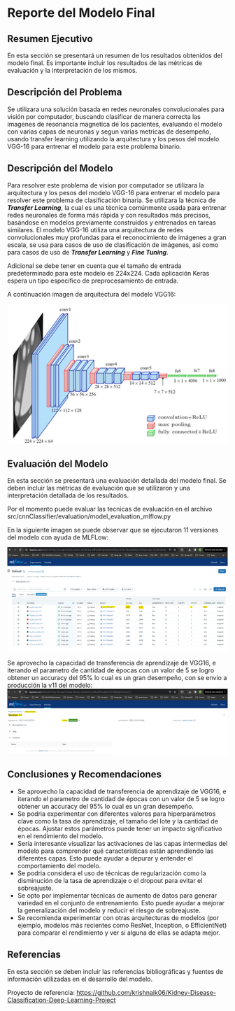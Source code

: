 # Reporte del Modelo Final

## Resumen Ejecutivo

En esta sección se presentará un resumen de los resultados obtenidos del modelo final. Es importante incluir los resultados de las métricas de evaluación y la interpretación de los mismos.

## Descripción del Problema

Se utilizara una solución basada en redes neuronales convolucionales para visión por computador, buscando clasificar de manera correcta las imagenes de resonancia magnetica de los pacientes, evaluando el modelo con varias capas de neuronas y segun varias metricas de desempeño, usando transfer learning  utilizando la arquitectura y los pesos del modelo VGG-16 para entrenar el modelo para este problema binario.

## Descripción del Modelo

Para resolver este problema de vision por computador se utilizara la arquitectura y los pesos del modelo VGG-16 para entrenar el modelo para resolver este problema de clasificación binaria. Se utilizara la técnica de **_Transfer Learning_**, la cual es una técnica comúnmente usada para entrenar redes neuronales de forma más rápida y con resultados más precisos, basándose en modelos previamente construidos y entrenados en tareas similares.  El modelo VGG-16 utiliza una arquitectura de redes convolucionales muy profundas para el reconocimiento de imágenes a gran escala, se usa para casos de uso de clasificación de imágenes, asi como para casos de uso de **_Transfer Learning_** y **_Fine Tuning_**.

Adicional se debe tener en cuenta que el tamaño de entrada predeterminado para este modelo es 224x224. Cada aplicación Keras espera un tipo específico de preprocesamiento de entrada.

A continuación imagen de arquitectura del modelo VGG16:

![arqmodelo](https://github.com/Katherin07/tdsp_dl_project_kidney_disease_classification/blob/master/images/vgg.png)

## Evaluación del Modelo

En esta sección se presentará una evaluación detallada del modelo final. Se deben incluir las métricas de evaluación que se utilizaron y una interpretación detallada de los resultados.

Por el momento puede evaluar las tecnicas de evaluación en el archivo src/cnnClassifier/evaluation/model_evaluation_mlflow.py

En la siguiente imagen se puede observar que se ejecutaron 11 versiones del modelo con ayuda de MLFLow:

![evaluationmodel](https://github.com/Katherin07/tdsp_dl_project_kidney_disease_classification/blob/master/images/mlflow_evaluation.png)

Se aprovecho la capacidad de transferencia de aprendizaje de VGG16, e iterando el parametro de cantidad de épocas con un valor de 5 se logro obtener un accuracy del 95% lo cual es un gran desempeño, con se envio a producción la v11 del modelo:
![bestmodel](https://github.com/Katherin07/tdsp_dl_project_kidney_disease_classification/blob/master/images/best_model.png)

## Conclusiones y Recomendaciones

- Se aprovecho la capacidad de transferencia de aprendizaje de VGG16, e iterando el parametro de cantidad de épocas con un valor de 5 se logro obtener un accuracy del 95% lo cual es un gran desempeño.
- Se podria experimentar con diferentes valores para hiperparámetros clave como la tasa de aprendizaje, el tamaño del lote y la cantidad de épocas. Ajustar estos parámetros puede tener un impacto significativo en el rendimiento del modelo.
- Seria interesante visualizar las activaciones de las capas intermedias del modelo para comprender qué características están aprendiendo las diferentes capas. Esto puede ayudar a depurar y entender el comportamiento del modelo.
- Se podria considera el uso de técnicas de regularización como la disminución de la tasa de aprendizaje o el dropout para evitar el sobreajuste.
- Se opto por implementar técnicas de aumento de datos para generar variedad en el conjunto de entrenamiento. Esto puede ayudar a mejorar la generalización del modelo y reducir el riesgo de sobreajuste.
- Se recomienda experimentar con otras arquitecturas de modelos (por ejemplo, modelos más recientes como ResNet, Inception, o EfficientNet) para comparar el rendimiento y ver si alguna de ellas se adapta mejor.

## Referencias

En esta sección se deben incluir las referencias bibliográficas y fuentes de información utilizadas en el desarrollo del modelo.

Proyecto de referencia: https://github.com/krishnaik06/Kidney-Disease-Classification-Deep-Learning-Project
